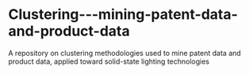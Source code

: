 Clustering---mining-patent-data-and-product-data
================================================

A repository on clustering methodologies used to mine patent data and product data, applied toward solid-state lighting technologies
